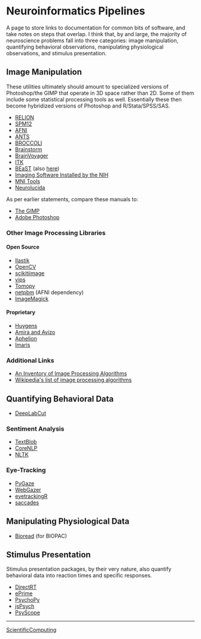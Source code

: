 

Neuroinformatics Pipelines
==========================

A page to store links to documentation for common bits of software, and take notes on steps that overlap. I think that, by and large, the majority of neuroscience problems fall into three categories: image manipulation, quantifying behavioral observations, manipulating physiological observations, and stimulus presentation.

Image Manipulation
------------------

These utilities ultimately should amount to specialized versions of Photoshop/the GIMP that operate in 3D space rather than 2D. Some of them include some statistical processing tools as well. Essentially these then become hybridized versions of Photoshop and R/Stata/SPSS/SAS.

-   [RELION](https://hpc.nih.gov/apps/RELION/relion30_tutorial.pdf)
-   [SPM12](https://www.fil.ion.ucl.ac.uk/spm/doc/spm12_manual.pdf)
-   [AFNI](https://afni.nimh.nih.gov/pub/dist/doc/htmldoc/)
-   [ANTS](https://github.com/stnava/ANTsDoc/raw/master/ants2.pdf)
-   [BROCCOLI](https://github.com/wanderine/BROCCOLI/raw/master/documentation/broccoli.pdf)
-   [Brainstorm](https://neuroimage.usc.edu/brainstorm/)
-   [BrainVoyager](http://www.brainvoyager.com/bvqx/doc/UsersGuide/BrainVoyagerQXUsersGuide.html)
-   [ITK](https://itk.org/ItkSoftwareGuide.pdf)
-   [BEaST](http://rstudio-pubs-static.s3.amazonaws.com/8431_d05daa5d49aa4cada417b6afc8ffd295.html) (also [here](https://github.com/BIC-MNI/BEaST))
-   [Imaging Software Installed by the NIH](https://hpc.nih.gov/apps/#image)
-   [MNI Tools](https://www.mcgill.ca/bic/software/tools-data-analysis)
-   [Neurolucida](https://www.mbfbioscience.com/neurolucida)

As per earlier statements, compare these manuals to:

-   [The GIMP](https://www.gimp.org/docs/)
-   [Adobe Photoshop](https://helpx.adobe.com/photoshop/user-guide.html)

### Other Image Processing Libraries

#### Open Source

-   [Ilastik](https://www.ilastik.org/)
-   [OpenCV](https://opencv.org/)
-   [scikitiimage](https://scikit-image.org/)
-   [vips](https://libvips.github.io/libvips/)
-   [Tomopy](https://tomopy.readthedocs.io/en/latest/)
-   [netpbm](http://netpbm.sourceforge.net/) (AFNI dependency)
-   [ImageMagick](https://imagemagick.org/)

#### Proprietary

-   [Huygens](https://svi.nl/HomePage)
-   [Amira and Avizo](https://www.thermofisher.com/us/en/home/industrial/electron-microscopy/electron-microscopy-instruments-workflow-solutions/3d-visualization-analysis-software.html)
-   [Aphelion](http://www.adcis.net/en/aphelion-lab/)
-   [Imaris](https://imaris.oxinst.com/)

### Additional Links

-   [An Inventory of Image Processing Algorithms](https://web.archive.org/web/20181220224256/http://www.efg2.com/Lab/Library/ImageProcessing/Algorithms.htm)
-   [Wikipedia's list of image processing algorithms](https://en.wikipedia.org/wiki/List_of_algorithms#Image_processing)

Quantifying Behavioral Data
---------------------------

-   [DeepLabCut](https://github.com/AlexEMG/DeepLabCut/wiki/DeepLabCut2.x-Quick-Guide-to-Commands)

### Sentiment Analysis

-   [TextBlob](https://textblob.readthedocs.io/en/dev/)
-   [CoreNLP](https://stanfordnlp.github.io/CoreNLP/index.html)
-   [NLTK](http://www.nltk.org/book/)

### Eye-Tracking

-   [PyGaze](http://www.pygaze.org/)
-   [WebGazer](https://webgazer.cs.brown.edu/)
-   [eyetrackingR](http://www.eyetracking-r.com/)
-   [saccades](https://github.com/tmalsburg/saccades)

Manipulating Physiological Data
-------------------------------

-   [Bioread](https://github.com/uwmadison-chm/bioread) (for BIOPAC)

Stimulus Presentation
---------------------

Stimulus presentation packages, by their very nature, also quantify behavioral data into reaction times and specific responses.

-   [DirectRT](http://www.empirisoft.com/directrt.aspx)
-   [ePrime](https://pstnet.com/products/e-prime/)
-   [PsychoPy](https://www.psychopy.org/)
-   [jsPsych](https://www.jspsych.org/)
-   [PsyScope](http://psy.ck.sissa.it/)

* * * * *

[ScientificComputing](../ScientificComputing)
